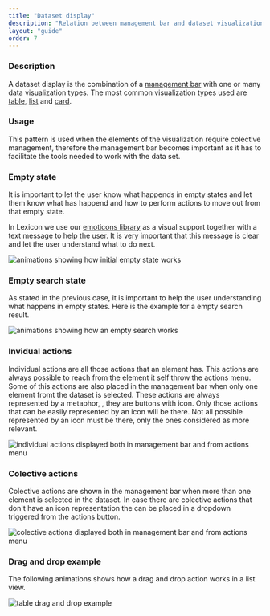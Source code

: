 ```yaml
---
title: "Dataset display"
description: "Relation between management bar and dataset visualization."
layout: "guide"
order: 7
---
```


### Description

A dataset display is the combination of a [management bar](./management_bar.html) with one or many data visualization types. The most common visualization types used are [table](./table.html), [list](./list.html) and [card](./card.html).

### Usage
This pattern is used when the elements of the visualization require colective management, therefore the management bar becomes important as it has to facilitate the tools needed to work with the data set.

### Empty state

It is important to let the user know what happends in empty states and let them know what has happend and how to perform actions to move out from that empty state.

In Lexicon we use our [emoticons library](https://github.com/marcoscv-work/liferay-emoticons) as a visual support together with a text message to help the user. It is very important that this message is clear and let the user understand what to do next.

![animations showing how initial empty state works](/images/lexicon-1/datasetDisplayEmptyExample.gif)

### Empty search state

As stated in the previous case, it is important to help the user understanding what happens in empty states. Here is the example for a empty search result.

![animations showing how an empty search works](/images/lexicon-1/datasetDisplayEmptySearch.gif)

### Invidual actions

Individual actions are all those actions that an element has. This actions are always possible to reach from the element it self throw the actions menu. Some of this actions are also placed in the management bar when only one element fromt the dataset is selected. These actions are always represented by a metaphor, , they are buttons with icon. Only those actions that can be easily represented by an icon will be there. Not all possible represented by an icon must be there, only the ones considered as more relevant.

![individual actions displayed both in management bar and from actions menu](/images/lexicon-1/datasetDisplayIndividualActions.png)

### Colective actions

Colective actions are shown in the management bar when more than one element is selected in the dataset. In case there are  colective actions that don't have an icon representation the can be placed in a dropdown triggered from the actions button.

![colective actions displayed both in management bar and from actions menu](/images/lexicon-1/datasetDisplayColectiveActions.png)

### Drag and drop example

The following animations shows how a drag and drop action works in a list view.

![table drag and drop example](/images/lexicon-1/tableDragDrop.gif)

